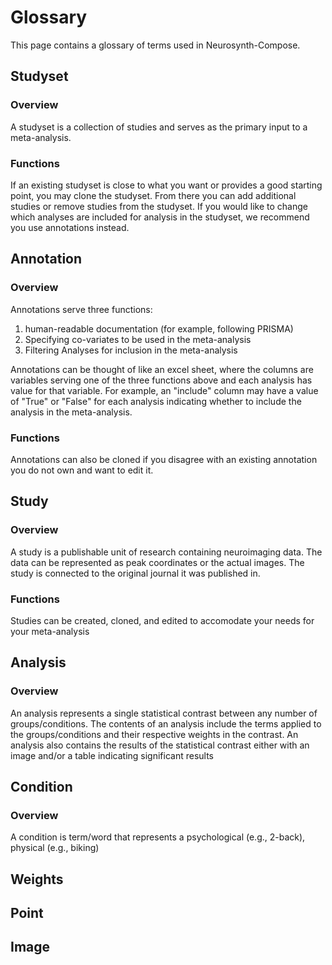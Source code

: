 # Glossary

This page contains a glossary of terms used in Neurosynth-Compose.

## Studyset

### Overview

A studyset is a collection of studies and serves as the primary input
to a meta-analysis.

### Functions

If an existing studyset is close to what you want or provides a good starting
point, you may clone the studyset.
From there you can add additional studies or remove studies from the studyset.
If you would like to change which analyses are included for analysis in the studyset,
we recommend you use annotations instead.

## Annotation

### Overview

Annotations serve three functions:
1. human-readable documentation (for example, following PRISMA)
2. Specifying co-variates to be used in the meta-analysis
3. Filtering Analyses for inclusion in the meta-analysis

Annotations can be thought of like an excel sheet, where
the columns are variables serving one of the three functions above
and each analysis has value for that variable.
For example, an "include" column may have a value of "True" or "False"
for each analysis indicating whether to include the analysis in the
meta-analysis.

### Functions

Annotations can also be cloned if you disagree with an existing annotation
you do not own and want to edit it.

## Study

### Overview

A study is a publishable unit of research containing neuroimaging
data. 
The data can be represented as peak coordinates or the actual images.
The study is connected to the original journal it was published in.

### Functions

Studies can be created, cloned, and edited to accomodate your needs for your meta-analysis

## Analysis

### Overview

An analysis represents a single statistical contrast between any number of groups/conditions.
The contents of an analysis include the terms applied to the groups/conditions and their respective
weights in the contrast.
An analysis also contains the results of the statistical contrast either with an image and/or a table
indicating significant results 

## Condition

### Overview

A condition is term/word that represents a psychological (e.g., 2-back), physical (e.g., biking)
## Weights

## Point

## Image